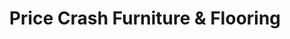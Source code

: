 ---
title: "Price Crash Furniture & Flooring"
url: /birmingham/price-crash-furniture-und-flooring/
shop: Möbel
---
